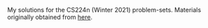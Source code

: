 My solutions for the CS224n (Winter 2021) problem-sets. Materials originally obtained from [here](https://web.stanford.edu/class/archive/cs/cs224n/cs224n.1214/#schedule).